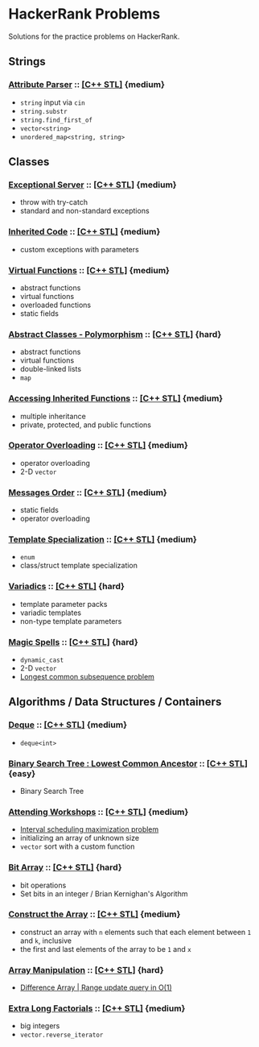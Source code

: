 # HackerRank Problems
Solutions for the practice problems on HackerRank.

## Strings

### [Attribute Parser](https://www.hackerrank.com/challenges/attribute-parser/problem) :: [[C++ STL]](String.Attribute-Parser.STL) {medium}
* `string` input via `cin`
* `string.substr`
* `string.find_first_of`
* `vector<string>`
* `unordered_map<string, string>`

## Classes

### [Exceptional Server](https://www.hackerrank.com/challenges/exceptional-server/problem) :: [[C++ STL]](Class.Exceptional-Server.STL) {medium}
* throw with try-catch
* standard and non-standard exceptions

### [Inherited Code](https://www.hackerrank.com/challenges/inherited-code/problem) :: [[C++ STL]](Class.Inherited-Code.STL) {medium}
* custom exceptions with parameters

### [Virtual Functions](https://www.hackerrank.com/challenges/virtual-functions/problem) :: [[C++ STL]](Class.Virtual-Functions.STL) {medium}
* abstract functions
* virtual functions
* overloaded functions
* static fields

### [Abstract Classes - Polymorphism](https://www.hackerrank.com/challenges/abstract-classes-polymorphism/problem) :: [[C++ STL]](Class.Abstract-Classes.STL) {hard}
* abstract functions
* virtual functions
* double-linked lists
* `map`

### [Accessing Inherited Functions](https://www.hackerrank.com/challenges/accessing-inherited-functions/problem) :: [[C++ STL]](Class.Accessing-Inherited-Functions.STL) {medium}
* multiple inheritance
* private, protected, and public functions

### [Operator Overloading](https://www.hackerrank.com/challenges/operator-overloading/problem) :: [[C++ STL]](Class.Operator-Overloading.STL) {medium}
* operator overloading
* 2-D `vector`

### [Messages Order](https://www.hackerrank.com/challenges/messages-order/problem) :: [[C++ STL]](Class.Messages-Order.STL) {medium}
* static fields
* operator overloading

### [Template Specialization](https://www.hackerrank.com/challenges/cpp-class-template-specialization/problem) :: [[C++ STL]](Class.Template-Specialization.STL) {medium}
* `enum`
* class/struct template specialization

### [Variadics](https://www.hackerrank.com/challenges/cpp-variadics/problem) :: [[C++ STL]](Class.Variadics.STL) {hard}
* template parameter packs
* variadic templates
* non-type template parameters

### [Magic Spells](https://www.hackerrank.com/challenges/magic-spells/problem) :: [[C++ STL]](Class.Magic-Spells.STL) {hard}
* `dynamic_cast`
* 2-D `vector`
* [Longest common subsequence problem](https://en.wikipedia.org/wiki/Longest_common_subsequence_problem)

## Algorithms / Data Structures / Containers
### [Deque](https://www.hackerrank.com/challenges/deque-stl/problem) :: [[C++ STL]](Container.Deque.STL) {medium}
* `deque<int>`

### [Binary Search Tree : Lowest Common Ancestor](https://www.hackerrank.com/challenges/binary-search-tree-lowest-common-ancestor/problem) :: [[C++ STL]](Algorithm.BST-Lowest-Common-Ancestor.STL) {easy}
* Binary Search Tree

### [Attending Workshops](https://www.hackerrank.com/challenges/attending-workshops/problem) :: [[C++ STL]](Algorithm.Attending-Workshops.STL) {medium}
* [Interval scheduling maximization problem](https://en.wikipedia.org/wiki/Interval_scheduling)
* initializing an array of unknown size
* `vector` sort with a custom function

### [Bit Array](https://www.hackerrank.com/challenges/bitset-1/problem) :: [[C++ STL]](Algorithm.Bit-Array.STL) {hard}
* bit operations
* Set bits in an integer / Brian Kernighan's Algorithm

### [Construct the Array](https://www.hackerrank.com/challenges/construct-the-array/problem) :: [[C++ STL]](Algorithm.Construct-Array.STL) {medium}
* construct an array with `n` elements such that each element between `1` and `k`, inclusive
* the first and last elements of the array to be `1` and `x`

### [Array Manipulation](https://www.hackerrank.com/challenges/crush/problem) :: [[C++ STL]](Algorithm.Array-Manipulation.STL) {hard}
* [Difference Array | Range update query in O(1)](https://www.geeksforgeeks.org/difference-array-range-update-query-o1/)

### [Extra Long Factorials](https://www.hackerrank.com/challenges/extra-long-factorials/problem) :: [[C++ STL]](Algorithm.Extra-Long-Factorials.STL) {medium}
* big integers
* `vector.reverse_iterator`
